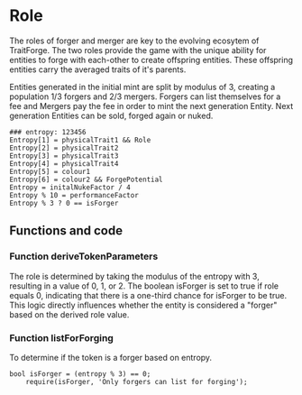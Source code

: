 # Role

The roles of forger and merger are key to the evolving ecosytem of TraitForge. The two roles provide the game with the unique ability for entities to forge with each-other to create offspring entities. These offspring entities carry the averaged traits of it's parents.

Entities generated in the initial mint are split by modulus of 3, creating a population 1/3 forgers and 2/3 mergers. Forgers can list themselves for a fee and Mergers pay the fee in order to mint the next generation Entity. Next generation Entities can be sold, forged again or nuked.
```
### entropy: 123456
Entropy[1] = physicalTrait1 && Role
Entropy[2] = physicalTrait2
Entropy[3] = physicalTrait3
Entropy[4] = physicalTrait4
Entropy[5] = colour1
Entropy[6] = colour2 && ForgePotential
Entropy = initalNukeFactor / 4
Entropy % 10 = performanceFactor
Entropy % 3 ? 0 == isForger
```
## Functions and code

### Function deriveTokenParameters

The role is determined by taking the modulus of the entropy with 3, resulting in a value of 0, 1, or 2. The boolean isForger is set to true if role equals 0, indicating that there is a one-third chance for isForger to be true. This logic directly influences whether the entity is considered a "forger" based on the derived role value.

### Function listForForging

To determine if the token is a forger based on entropy.

```
bool isForger = (entropy % 3) == 0; 
    require(isForger, 'Only forgers can list for forging');
```
